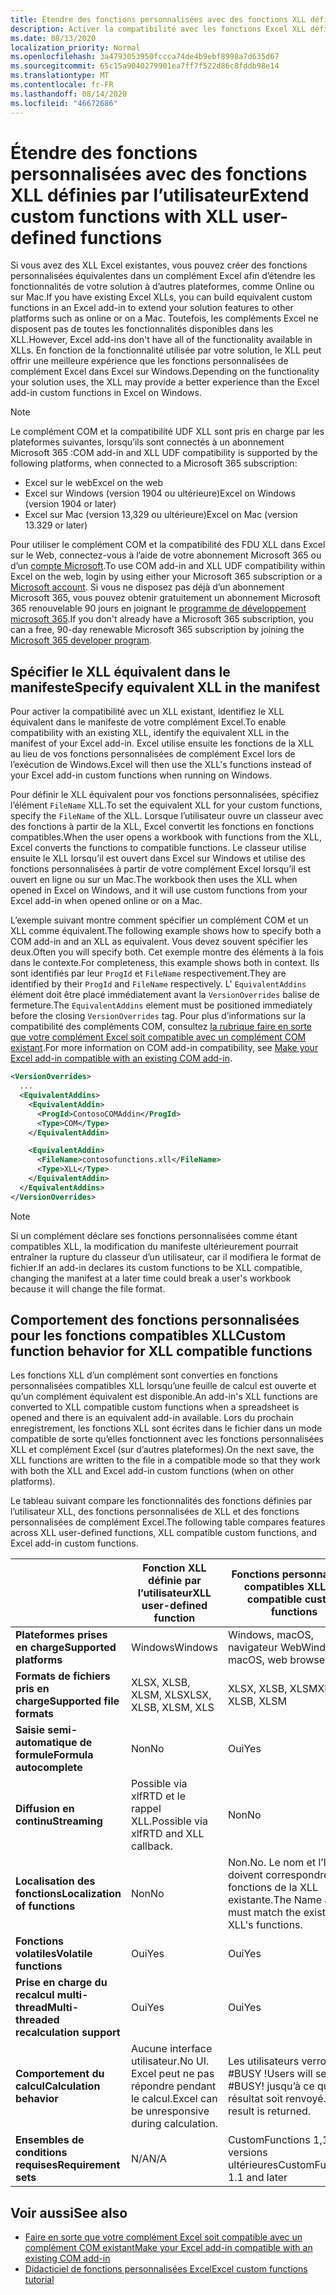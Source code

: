 ```yaml
---
title: Étendre des fonctions personnalisées avec des fonctions XLL définies par l’utilisateur
description: Activer la compatibilité avec les fonctions Excel XLL définies par l’utilisateur qui offrent une fonctionnalité équivalente à vos fonctions personnalisées
ms.date: 08/13/2020
localization_priority: Normal
ms.openlocfilehash: 3a4793053950fccca74de4b9ebf8998a7d635d67
ms.sourcegitcommit: 65c15a9040279901ea7ff7f522d86c8fddb98e14
ms.translationtype: MT
ms.contentlocale: fr-FR
ms.lasthandoff: 08/14/2020
ms.locfileid: "46672686"
---
```

# <a name="extend-custom-functions-with-xll-user-defined-functions"></a><span data-ttu-id="02ded-103">Étendre des fonctions personnalisées avec des fonctions XLL définies par l’utilisateur</span><span class="sxs-lookup"><span data-stu-id="02ded-103">Extend custom functions with XLL user-defined functions</span></span>

<span data-ttu-id="02ded-104">Si vous avez des XLL Excel existantes, vous pouvez créer des fonctions personnalisées équivalentes dans un complément Excel afin d’étendre les fonctionnalités de votre solution à d’autres plateformes, comme Online ou sur Mac.</span><span class="sxs-lookup"><span data-stu-id="02ded-104">If you have existing Excel XLLs, you can build equivalent custom functions in an Excel add-in to extend your solution features to other platforms such as online or on a Mac.</span></span> <span data-ttu-id="02ded-105">Toutefois, les compléments Excel ne disposent pas de toutes les fonctionnalités disponibles dans les XLL.</span><span class="sxs-lookup"><span data-stu-id="02ded-105">However, Excel add-ins don't have all of the functionality available in XLLs.</span></span> <span data-ttu-id="02ded-106">En fonction de la fonctionnalité utilisée par votre solution, le XLL peut offrir une meilleure expérience que les fonctions personnalisées de complément Excel dans Excel sur Windows.</span><span class="sxs-lookup"><span data-stu-id="02ded-106">Depending on the functionality your solution uses, the XLL may provide a better experience than the Excel add-in custom functions in Excel on Windows.</span></span>

> [!NOTE]
> <span data-ttu-id="02ded-107">Le complément COM et la compatibilité UDF XLL sont pris en charge par les plateformes suivantes, lorsqu’ils sont connectés à un abonnement Microsoft 365 :</span><span class="sxs-lookup"><span data-stu-id="02ded-107">COM add-in and XLL UDF compatibility is supported by the following platforms, when connected to a Microsoft 365 subscription:</span></span>
> - <span data-ttu-id="02ded-108">Excel sur le web</span><span class="sxs-lookup"><span data-stu-id="02ded-108">Excel on the web</span></span>
> - <span data-ttu-id="02ded-109">Excel sur Windows (version 1904 ou ultérieure)</span><span class="sxs-lookup"><span data-stu-id="02ded-109">Excel on Windows (version 1904 or later)</span></span>
> - <span data-ttu-id="02ded-110">Excel sur Mac (version 13,329 ou ultérieure)</span><span class="sxs-lookup"><span data-stu-id="02ded-110">Excel on Mac (version 13.329 or later)</span></span>
>
> <span data-ttu-id="02ded-111">Pour utiliser le complément COM et la compatibilité des FDU XLL dans Excel sur le Web, connectez-vous à l’aide de votre abonnement Microsoft 365 ou d’un [compte Microsoft](https://account.microsoft.com/account).</span><span class="sxs-lookup"><span data-stu-id="02ded-111">To use COM add-in and XLL UDF compatibility within Excel on the web, login by using either your Microsoft 365 subscription or a [Microsoft account](https://account.microsoft.com/account).</span></span> <span data-ttu-id="02ded-112">Si vous ne disposez pas déjà d’un abonnement Microsoft 365, vous pouvez obtenir gratuitement un abonnement Microsoft 365 renouvelable 90 jours en joignant le [programme de développement microsoft 365](https://developer.microsoft.com/office/dev-program).</span><span class="sxs-lookup"><span data-stu-id="02ded-112">If you don't already have a Microsoft 365 subscription, you can a free, 90-day renewable Microsoft 365 subscription by joining the [Microsoft 365 developer program](https://developer.microsoft.com/office/dev-program).</span></span>

## <a name="specify-equivalent-xll-in-the-manifest"></a><span data-ttu-id="02ded-113">Spécifier le XLL équivalent dans le manifeste</span><span class="sxs-lookup"><span data-stu-id="02ded-113">Specify equivalent XLL in the manifest</span></span>

<span data-ttu-id="02ded-114">Pour activer la compatibilité avec un XLL existant, identifiez le XLL équivalent dans le manifeste de votre complément Excel.</span><span class="sxs-lookup"><span data-stu-id="02ded-114">To enable compatibility with an existing XLL, identify the equivalent XLL in the manifest of your Excel add-in.</span></span> <span data-ttu-id="02ded-115">Excel utilise ensuite les fonctions de la XLL au lieu de vos fonctions personnalisées de complément Excel lors de l’exécution de Windows.</span><span class="sxs-lookup"><span data-stu-id="02ded-115">Excel will then use the XLL's functions instead of your Excel add-in custom functions when running on Windows.</span></span>

<span data-ttu-id="02ded-116">Pour définir le XLL équivalent pour vos fonctions personnalisées, spécifiez l’élément `FileName` XLL.</span><span class="sxs-lookup"><span data-stu-id="02ded-116">To set the equivalent XLL for your custom functions, specify the `FileName` of the XLL.</span></span> <span data-ttu-id="02ded-117">Lorsque l’utilisateur ouvre un classeur avec des fonctions à partir de la XLL, Excel convertit les fonctions en fonctions compatibles.</span><span class="sxs-lookup"><span data-stu-id="02ded-117">When the user opens a workbook with functions from the XLL, Excel converts the functions to compatible functions.</span></span> <span data-ttu-id="02ded-118">Le classeur utilise ensuite le XLL lorsqu’il est ouvert dans Excel sur Windows et utilise des fonctions personnalisées à partir de votre complément Excel lorsqu’il est ouvert en ligne ou sur un Mac.</span><span class="sxs-lookup"><span data-stu-id="02ded-118">The workbook then uses the XLL when opened in Excel on Windows, and it will use custom functions from your Excel add-in when opened online or on a Mac.</span></span>

<span data-ttu-id="02ded-119">L’exemple suivant montre comment spécifier un complément COM et un XLL comme équivalent.</span><span class="sxs-lookup"><span data-stu-id="02ded-119">The following example shows how to specify both a COM add-in and an XLL as equivalent.</span></span> <span data-ttu-id="02ded-120">Vous devez souvent spécifier les deux.</span><span class="sxs-lookup"><span data-stu-id="02ded-120">Often you will specify both.</span></span> <span data-ttu-id="02ded-121">Cet exemple montre des éléments à la fois dans le contexte.</span><span class="sxs-lookup"><span data-stu-id="02ded-121">For completeness, this example shows both in context.</span></span> <span data-ttu-id="02ded-122">Ils sont identifiés par leur `ProgId` et `FileName` respectivement.</span><span class="sxs-lookup"><span data-stu-id="02ded-122">They are identified by their `ProgId` and `FileName` respectively.</span></span> <span data-ttu-id="02ded-123">L' `EquivalentAddins` élément doit être placé immédiatement avant la `VersionOverrides` balise de fermeture.</span><span class="sxs-lookup"><span data-stu-id="02ded-123">The `EquivalentAddins` element must be positioned immediately before the closing `VersionOverrides` tag.</span></span> <span data-ttu-id="02ded-124">Pour plus d’informations sur la compatibilité des compléments COM, consultez [la rubrique faire en sorte que votre complément Excel soit compatible avec un complément COM existant](../develop/make-office-add-in-compatible-with-existing-com-add-in.md).</span><span class="sxs-lookup"><span data-stu-id="02ded-124">For more information on COM add-in compatibility, see [Make your Excel add-in compatible with an existing COM add-in](../develop/make-office-add-in-compatible-with-existing-com-add-in.md).</span></span>

```xml
<VersionOverrides>
  ...
  <EquivalentAddins>
    <EquivalentAddin>
      <ProgId>ContosoCOMAddin</ProgId>
      <Type>COM</Type>
    </EquivalentAddin>

    <EquivalentAddin>
      <FileName>contosofunctions.xll</FileName>
      <Type>XLL</Type>
    </EquivalentAddin>
  </EquivalentAddins>
</VersionOverrides>
```

> [!NOTE]
> <span data-ttu-id="02ded-125">Si un complément déclare ses fonctions personnalisées comme étant compatibles XLL, la modification du manifeste ultérieurement pourrait entraîner la rupture du classeur d’un utilisateur, car il modifiera le format de fichier.</span><span class="sxs-lookup"><span data-stu-id="02ded-125">If an add-in declares its custom functions to be XLL compatible, changing the manifest at a later time could break a user's workbook because it will change the file format.</span></span>

## <a name="custom-function-behavior-for-xll-compatible-functions"></a><span data-ttu-id="02ded-126">Comportement des fonctions personnalisées pour les fonctions compatibles XLL</span><span class="sxs-lookup"><span data-stu-id="02ded-126">Custom function behavior for XLL compatible functions</span></span>

<span data-ttu-id="02ded-127">Les fonctions XLL d’un complément sont converties en fonctions personnalisées compatibles XLL lorsqu’une feuille de calcul est ouverte et qu’un complément équivalent est disponible.</span><span class="sxs-lookup"><span data-stu-id="02ded-127">An add-in's XLL functions are converted to XLL compatible custom functions when a spreadsheet is opened and there is an equivalent add-in available.</span></span> <span data-ttu-id="02ded-128">Lors du prochain enregistrement, les fonctions XLL sont écrites dans le fichier dans un mode compatible de sorte qu’elles fonctionnent avec les fonctions personnalisées XLL et complément Excel (sur d’autres plateformes).</span><span class="sxs-lookup"><span data-stu-id="02ded-128">On the next save, the XLL functions are written to the file in a compatible mode so that they work with both the XLL and Excel add-in custom functions (when on other platforms).</span></span>

<span data-ttu-id="02ded-129">Le tableau suivant compare les fonctionnalités des fonctions définies par l’utilisateur XLL, des fonctions personnalisées de XLL et des fonctions personnalisées de complément Excel.</span><span class="sxs-lookup"><span data-stu-id="02ded-129">The following table compares features across XLL user-defined functions, XLL compatible custom functions, and Excel add-in custom functions.</span></span>

|         |<span data-ttu-id="02ded-130">Fonction XLL définie par l’utilisateur</span><span class="sxs-lookup"><span data-stu-id="02ded-130">XLL user-defined function</span></span> |<span data-ttu-id="02ded-131">Fonctions personnalisées compatibles XLL</span><span class="sxs-lookup"><span data-stu-id="02ded-131">XLL compatible custom functions</span></span> |<span data-ttu-id="02ded-132">Fonction personnalisée de complément Excel</span><span class="sxs-lookup"><span data-stu-id="02ded-132">Excel add-in custom function</span></span> |
|---------|---------|---------|---------|
| <span data-ttu-id="02ded-133">**Plateformes prises en charge**</span><span class="sxs-lookup"><span data-stu-id="02ded-133">**Supported platforms**</span></span> | <span data-ttu-id="02ded-134">Windows</span><span class="sxs-lookup"><span data-stu-id="02ded-134">Windows</span></span> | <span data-ttu-id="02ded-135">Windows, macOS, navigateur Web</span><span class="sxs-lookup"><span data-stu-id="02ded-135">Windows, macOS, web browser</span></span> | <span data-ttu-id="02ded-136">Windows, macOS, navigateur Web</span><span class="sxs-lookup"><span data-stu-id="02ded-136">Windows, macOS, web browser</span></span> |
| <span data-ttu-id="02ded-137">**Formats de fichiers pris en charge**</span><span class="sxs-lookup"><span data-stu-id="02ded-137">**Supported file formats**</span></span> | <span data-ttu-id="02ded-138">XLSX, XLSB, XLSM, XLS</span><span class="sxs-lookup"><span data-stu-id="02ded-138">XLSX, XLSB, XLSM, XLS</span></span> | <span data-ttu-id="02ded-139">XLSX, XLSB, XLSM</span><span class="sxs-lookup"><span data-stu-id="02ded-139">XLSX, XLSB, XLSM</span></span> | <span data-ttu-id="02ded-140">XLSX, XLSB, XLSM</span><span class="sxs-lookup"><span data-stu-id="02ded-140">XLSX, XLSB, XLSM</span></span> |
| <span data-ttu-id="02ded-141">**Saisie semi-automatique de formule**</span><span class="sxs-lookup"><span data-stu-id="02ded-141">**Formula autocomplete**</span></span> | <span data-ttu-id="02ded-142">Non</span><span class="sxs-lookup"><span data-stu-id="02ded-142">No</span></span> | <span data-ttu-id="02ded-143">Oui</span><span class="sxs-lookup"><span data-stu-id="02ded-143">Yes</span></span> | <span data-ttu-id="02ded-144">Oui</span><span class="sxs-lookup"><span data-stu-id="02ded-144">Yes</span></span> |
| <span data-ttu-id="02ded-145">**Diffusion en continu**</span><span class="sxs-lookup"><span data-stu-id="02ded-145">**Streaming**</span></span> | <span data-ttu-id="02ded-146">Possible via xlfRTD et le rappel XLL.</span><span class="sxs-lookup"><span data-stu-id="02ded-146">Possible via xlfRTD and XLL callback.</span></span> | <span data-ttu-id="02ded-147">Non</span><span class="sxs-lookup"><span data-stu-id="02ded-147">No</span></span> | <span data-ttu-id="02ded-148">Oui</span><span class="sxs-lookup"><span data-stu-id="02ded-148">Yes</span></span> |
| <span data-ttu-id="02ded-149">**Localisation des fonctions**</span><span class="sxs-lookup"><span data-stu-id="02ded-149">**Localization of functions**</span></span> | <span data-ttu-id="02ded-150">Non</span><span class="sxs-lookup"><span data-stu-id="02ded-150">No</span></span> | <span data-ttu-id="02ded-151">Non.</span><span class="sxs-lookup"><span data-stu-id="02ded-151">No.</span></span> <span data-ttu-id="02ded-152">Le nom et l’ID doivent correspondre aux fonctions de la XLL existante.</span><span class="sxs-lookup"><span data-stu-id="02ded-152">The Name and ID must match the existing XLL's functions.</span></span> | <span data-ttu-id="02ded-153">Oui</span><span class="sxs-lookup"><span data-stu-id="02ded-153">Yes</span></span> |
| <span data-ttu-id="02ded-154">**Fonctions volatiles**</span><span class="sxs-lookup"><span data-stu-id="02ded-154">**Volatile functions**</span></span> | <span data-ttu-id="02ded-155">Oui</span><span class="sxs-lookup"><span data-stu-id="02ded-155">Yes</span></span> | <span data-ttu-id="02ded-156">Oui</span><span class="sxs-lookup"><span data-stu-id="02ded-156">Yes</span></span> | <span data-ttu-id="02ded-157">Oui</span><span class="sxs-lookup"><span data-stu-id="02ded-157">Yes</span></span> |
| <span data-ttu-id="02ded-158">**Prise en charge du recalcul multi-thread**</span><span class="sxs-lookup"><span data-stu-id="02ded-158">**Multi-threaded recalculation support**</span></span> | <span data-ttu-id="02ded-159">Oui</span><span class="sxs-lookup"><span data-stu-id="02ded-159">Yes</span></span> | <span data-ttu-id="02ded-160">Oui</span><span class="sxs-lookup"><span data-stu-id="02ded-160">Yes</span></span> | <span data-ttu-id="02ded-161">Oui</span><span class="sxs-lookup"><span data-stu-id="02ded-161">Yes</span></span> |
| <span data-ttu-id="02ded-162">**Comportement du calcul**</span><span class="sxs-lookup"><span data-stu-id="02ded-162">**Calculation behavior**</span></span> | <span data-ttu-id="02ded-163">Aucune interface utilisateur.</span><span class="sxs-lookup"><span data-stu-id="02ded-163">No UI.</span></span> <span data-ttu-id="02ded-164">Excel peut ne pas répondre pendant le calcul.</span><span class="sxs-lookup"><span data-stu-id="02ded-164">Excel can be unresponsive during calculation.</span></span> | <span data-ttu-id="02ded-165">Les utilisateurs verront #BUSY !</span><span class="sxs-lookup"><span data-stu-id="02ded-165">Users will see #BUSY!</span></span> <span data-ttu-id="02ded-166">jusqu’à ce qu’un résultat soit renvoyé.</span><span class="sxs-lookup"><span data-stu-id="02ded-166">until a result is returned.</span></span> | <span data-ttu-id="02ded-167">Les utilisateurs verront #BUSY !</span><span class="sxs-lookup"><span data-stu-id="02ded-167">Users will see #BUSY!</span></span> <span data-ttu-id="02ded-168">jusqu’à ce qu’un résultat soit renvoyé.</span><span class="sxs-lookup"><span data-stu-id="02ded-168">until a result is returned.</span></span> |
| <span data-ttu-id="02ded-169">**Ensembles de conditions requises**</span><span class="sxs-lookup"><span data-stu-id="02ded-169">**Requirement sets**</span></span> | <span data-ttu-id="02ded-170">N/A</span><span class="sxs-lookup"><span data-stu-id="02ded-170">N/A</span></span> | <span data-ttu-id="02ded-171">CustomFunctions 1,1 et versions ultérieures</span><span class="sxs-lookup"><span data-stu-id="02ded-171">CustomFunctions 1.1 and later</span></span> | <span data-ttu-id="02ded-172">CustomFunctions 1,1 et versions ultérieures</span><span class="sxs-lookup"><span data-stu-id="02ded-172">CustomFunctions 1.1 and later</span></span> |

## <a name="see-also"></a><span data-ttu-id="02ded-173">Voir aussi</span><span class="sxs-lookup"><span data-stu-id="02ded-173">See also</span></span>

- [<span data-ttu-id="02ded-174">Faire en sorte que votre complément Excel soit compatible avec un complément COM existant</span><span class="sxs-lookup"><span data-stu-id="02ded-174">Make your Excel add-in compatible with an existing COM add-in</span></span>](../develop/make-office-add-in-compatible-with-existing-com-add-in.md)
- [<span data-ttu-id="02ded-175">Didacticiel de fonctions personnalisées Excel</span><span class="sxs-lookup"><span data-stu-id="02ded-175">Excel custom functions tutorial</span></span>](../tutorials/excel-tutorial-create-custom-functions.md)

